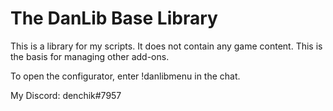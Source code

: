 # The DanLib Base Library
This is a library for my scripts. It does not contain any game content. This is the basis for managing other add-ons.

To open the configurator, enter !danlibmenu in the chat.

My Discord: denchik#7957
